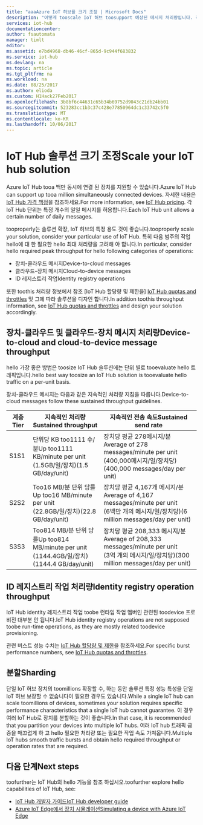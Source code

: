 ```yaml
---
title: "aaaAzure IoT 허브를 크기 조정 | Microsoft Docs"
description: "어떻게 tooscale IoT 허브 toosupport 예상된 메시지 처리량입니다. 각 계층에 대 한 지원 hello 처리량 및 분할에 대 한 옵션에 대 한 요약을 포함합니다."
services: iot-hub
documentationcenter: 
author: fsautomata
manager: timlt
editor: 
ms.assetid: e7bd4968-db46-46cf-865d-9c944f683832
ms.service: iot-hub
ms.devlang: na
ms.topic: article
ms.tgt_pltfrm: na
ms.workload: na
ms.date: 08/25/2017
ms.author: elioda
ms.custom: H1Hack27Feb2017
ms.openlocfilehash: 3b8bf6c44631c65b34b69752d9043c21db24bb01
ms.sourcegitcommit: 523283cc1b3c37c428e77850964dc1c33742c5f0
ms.translationtype: MT
ms.contentlocale: ko-KR
ms.lasthandoff: 10/06/2017
---
```

# <a name="scale-your-iot-hub-solution"></a><span data-ttu-id="679ee-104">IoT Hub 솔루션 크기 조정</span><span class="sxs-lookup"><span data-stu-id="679ee-104">Scale your IoT hub solution</span></span>
<span data-ttu-id="679ee-105">Azure IoT Hub tooa 백만 동시에 연결 된 장치를 지원할 수 있습니다.</span><span class="sxs-lookup"><span data-stu-id="679ee-105">Azure IoT Hub can support up tooa million simultaneously connected devices.</span></span> <span data-ttu-id="679ee-106">자세한 내용은 [IoT Hub 가격 책정][lnk-pricing]을 참조하세요.</span><span class="sxs-lookup"><span data-stu-id="679ee-106">For more information, see [IoT Hub pricing][lnk-pricing].</span></span> <span data-ttu-id="679ee-107">각 IoT Hub 단위는 특정 개수의 일일 메시지를 허용합니다.</span><span class="sxs-lookup"><span data-stu-id="679ee-107">Each IoT Hub unit allows a certain number of daily messages.</span></span>

<span data-ttu-id="679ee-108">tooproperly는 솔루션 확장, IoT 허브의 특정 용도 것이 좋습니다.</span><span class="sxs-lookup"><span data-stu-id="679ee-108">tooproperly scale your solution, consider your particular use of IoT Hub.</span></span> <span data-ttu-id="679ee-109">특히 다음 범주의 작업 hello에 대 한 필요한 hello 최대 처리량을 고려해 야 합니다.</span><span class="sxs-lookup"><span data-stu-id="679ee-109">In particular, consider hello required peak throughput for hello following categories of operations:</span></span>

* <span data-ttu-id="679ee-110">장치-클라우드 메시지</span><span class="sxs-lookup"><span data-stu-id="679ee-110">Device-to-cloud messages</span></span>
* <span data-ttu-id="679ee-111">클라우드-장치 메시지</span><span class="sxs-lookup"><span data-stu-id="679ee-111">Cloud-to-device messages</span></span>
* <span data-ttu-id="679ee-112">ID 레지스트리 작업</span><span class="sxs-lookup"><span data-stu-id="679ee-112">Identity registry operations</span></span>

<span data-ttu-id="679ee-113">또한 toothis 처리량 정보에서 참조 [IoT Hub 할당량 및 제한을] [ IoT Hub quotas and throttles] 및 그에 따라 솔루션을 디자인 합니다.</span><span class="sxs-lookup"><span data-stu-id="679ee-113">In addition toothis throughput information, see [IoT Hub quotas and throttles][IoT Hub quotas and throttles] and design your solution accordingly.</span></span>

## <a name="device-to-cloud-and-cloud-to-device-message-throughput"></a><span data-ttu-id="679ee-114">장치-클라우드 및 클라우드-장치 메시지 처리량</span><span class="sxs-lookup"><span data-stu-id="679ee-114">Device-to-cloud and cloud-to-device message throughput</span></span>
<span data-ttu-id="679ee-115">hello 가장 좋은 방법은 toosize IoT Hub 솔루션에는 단위 별로 tooevaluate hello 트래픽입니다.</span><span class="sxs-lookup"><span data-stu-id="679ee-115">hello best way toosize an IoT Hub solution is tooevaluate hello traffic on a per-unit basis.</span></span>

<span data-ttu-id="679ee-116">장치-클라우드 메시지는 다음과 같은 지속적인 처리량 지침을 따릅니다.</span><span class="sxs-lookup"><span data-stu-id="679ee-116">Device-to-cloud messages follow these sustained throughput guidelines.</span></span>

| <span data-ttu-id="679ee-117">계층</span><span class="sxs-lookup"><span data-stu-id="679ee-117">Tier</span></span> | <span data-ttu-id="679ee-118">지속적인 처리량</span><span class="sxs-lookup"><span data-stu-id="679ee-118">Sustained throughput</span></span> | <span data-ttu-id="679ee-119">지속적인 전송 속도</span><span class="sxs-lookup"><span data-stu-id="679ee-119">Sustained send rate</span></span> |
| --- | --- | --- |
| <span data-ttu-id="679ee-120">S1</span><span class="sxs-lookup"><span data-stu-id="679ee-120">S1</span></span> |<span data-ttu-id="679ee-121">단위당 KB too1111 수/분</span><span class="sxs-lookup"><span data-stu-id="679ee-121">Up too1111 KB/minute per unit</span></span><br/><span data-ttu-id="679ee-122">(1.5GB/일/장치)</span><span class="sxs-lookup"><span data-stu-id="679ee-122">(1.5 GB/day/unit)</span></span> |<span data-ttu-id="679ee-123">장치당 평균 278메시지/분</span><span class="sxs-lookup"><span data-stu-id="679ee-123">Average of 278 messages/minute per unit</span></span><br/><span data-ttu-id="679ee-124">(400,000메시지/일/장치당)</span><span class="sxs-lookup"><span data-stu-id="679ee-124">(400,000 messages/day per unit)</span></span> |
| <span data-ttu-id="679ee-125">S2</span><span class="sxs-lookup"><span data-stu-id="679ee-125">S2</span></span> |<span data-ttu-id="679ee-126">Too16 MB/분 단위 당를</span><span class="sxs-lookup"><span data-stu-id="679ee-126">Up too16 MB/minute per unit</span></span><br/><span data-ttu-id="679ee-127">(22.8GB/일/장치)</span><span class="sxs-lookup"><span data-stu-id="679ee-127">(22.8 GB/day/unit)</span></span> |<span data-ttu-id="679ee-128">장치당 평균 4,167개 메시지/분</span><span class="sxs-lookup"><span data-stu-id="679ee-128">Average of 4,167 messages/minute per unit</span></span><br/><span data-ttu-id="679ee-129">(6백만 개의 메시지/일/장치당)</span><span class="sxs-lookup"><span data-stu-id="679ee-129">(6 million messages/day per unit)</span></span> |
| <span data-ttu-id="679ee-130">S3</span><span class="sxs-lookup"><span data-stu-id="679ee-130">S3</span></span> |<span data-ttu-id="679ee-131">Too814 MB/분 단위 당를</span><span class="sxs-lookup"><span data-stu-id="679ee-131">Up too814 MB/minute per unit</span></span><br/><span data-ttu-id="679ee-132">(1144.4GB/일/장치)</span><span class="sxs-lookup"><span data-stu-id="679ee-132">(1144.4 GB/day/unit)</span></span> |<span data-ttu-id="679ee-133">장치당 평균 208,333 메시지/분</span><span class="sxs-lookup"><span data-stu-id="679ee-133">Average of 208,333 messages/minute per unit</span></span><br/><span data-ttu-id="679ee-134">(3억 개의 메시지/일/장치당)</span><span class="sxs-lookup"><span data-stu-id="679ee-134">(300 million messages/day per unit)</span></span> |

## <a name="identity-registry-operation-throughput"></a><span data-ttu-id="679ee-135">ID 레지스트리 작업 처리량</span><span class="sxs-lookup"><span data-stu-id="679ee-135">Identity registry operation throughput</span></span>
<span data-ttu-id="679ee-136">IoT Hub identity 레지스트리 작업 toobe 런타임 작업 멤버인 관련된 toodevice 프로 비전 대부분 안 됩니다.</span><span class="sxs-lookup"><span data-stu-id="679ee-136">IoT Hub identity registry operations are not supposed toobe run-time operations, as they are mostly related toodevice provisioning.</span></span>

<span data-ttu-id="679ee-137">관련 버스트 성능 수치는 [IoT Hub 할당량 및 제한][IoT Hub quotas and throttles]을 참조하세요.</span><span class="sxs-lookup"><span data-stu-id="679ee-137">For specific burst performance numbers, see [IoT Hub quotas and throttles][IoT Hub quotas and throttles].</span></span>

## <a name="sharding"></a><span data-ttu-id="679ee-138">분할</span><span class="sxs-lookup"><span data-stu-id="679ee-138">Sharding</span></span>
<span data-ttu-id="679ee-139">단일 IoT 허브 장치의 toomillions 확장할 수, 하는 동안 솔루션 특정 성능 특성을 단일 IoT 허브 보장할 수 없습니다이 필요한 경우도 있습니다.</span><span class="sxs-lookup"><span data-stu-id="679ee-139">While a single IoT hub can scale toomillions of devices, sometimes your solution requires specific performance characteristics that a single IoT hub cannot guarantee.</span></span> <span data-ttu-id="679ee-140">이 경우 여러 IoT Hub로 장치를 분할하는 것이 좋습니다.</span><span class="sxs-lookup"><span data-stu-id="679ee-140">In that case, it is recommended that you partition your devices into multiple IoT hubs.</span></span> <span data-ttu-id="679ee-141">여러 IoT hub 트래픽 급증을 매끄럽게 하 고 hello 필요한 처리량 또는 필요한 작업 속도 가져옵니다.</span><span class="sxs-lookup"><span data-stu-id="679ee-141">Multiple IoT hubs smooth traffic bursts and obtain hello required throughput or operation rates that are required.</span></span>

## <a name="next-steps"></a><span data-ttu-id="679ee-142">다음 단계</span><span class="sxs-lookup"><span data-stu-id="679ee-142">Next steps</span></span>
<span data-ttu-id="679ee-143">toofurther는 IoT Hub의 hello 기능을 참조 하십시오.</span><span class="sxs-lookup"><span data-stu-id="679ee-143">toofurther explore hello capabilities of IoT Hub, see:</span></span>

* <span data-ttu-id="679ee-144">[IoT Hub 개발자 가이드][lnk-devguide]</span><span class="sxs-lookup"><span data-stu-id="679ee-144">[IoT Hub developer guide][lnk-devguide]</span></span>
* <span data-ttu-id="679ee-145">[Azure IoT Edge에서 장치 시뮬레이션][lnk-iotedge]</span><span class="sxs-lookup"><span data-stu-id="679ee-145">[Simulating a device with Azure IoT Edge][lnk-iotedge]</span></span>

[lnk-pricing]: https://azure.microsoft.com/pricing/details/iot-hub
[IoT Hub quotas and throttles]: iot-hub-devguide-quotas-throttling.md

[lnk-devguide]: iot-hub-devguide.md
[lnk-iotedge]: iot-hub-linux-iot-edge-simulated-device.md
